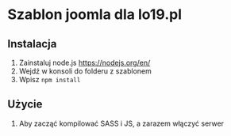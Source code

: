 # Szablon joomla dla lo19.pl
## Instalacja
1. Zainstaluj node.js https://nodejs.org/en/
2. Wejdź w konsoli do folderu z szablonem
3. Wpisz `npm install`

## Użycie
1. Aby zacząć kompilować SASS i JS, a zarazem włączyć serwer 
